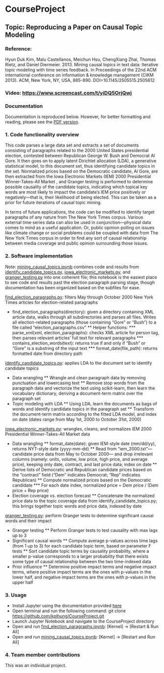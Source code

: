 # CourseProject

## Topic: Reproducing a Paper on Causal Topic Modeling

### Reference: 
Hyun Duk Kim, Malu Castellanos, Meichun Hsu, ChengXiang Zhai, Thomas Rietz, and Daniel Diermeier. 2013. Mining causal topics in text data: Iterative topic modeling with time series feedback. In Proceedings of the 22nd ACM international conference on information & knowledge management (CIKM 2013). ACM, New York, NY, USA, 885-890. DOI=10.1145/2505515.2505612

### Video: https://www.screencast.com/t/yiDQ5OrjQwj

### Documentation
Documentation is reproduced below. However, for better formatting and reading, please see the [PDF version](https://github.com/kplhung/CourseProject/blob/main/documentation.pdf).

### 1. Code functionality overview
This code parses a large data set  and extracts a set of documents consisting of paragraphs related to the 2000 United States presidential election, contested between Republican George W. Bush and Democrat Al Gore. It then goes on to apply latent Dirichlet allocation (LDA), a generative statistical model, to this document set, thus identifying candidate topics in the set. Normalized prices based on the Democratic candidate, Al Gore, are then extracted from the Iowa Electronic Markets (IEM) 2000 Presidential Winner-Takes-All Market , and Granger testing is performed to determine possible causality of the candidate topics, indicating which topical key words are most likely to impact the candidate’s IEM price positively or negatively—that is, their likelihood of being elected. This can be taken as a prior for future iterations of causal topic mining.

In terms of future applications, the code can be modified to identify target paragraphs of any nature from The New York Times corpus. Various external time series data can also be used in conjunction—physical data comes to mind as a useful application. Or, public opinion polling on issues like climate change or social problems could be coupled with data from The New York Times corpus in order to find any sort of causal relationship between media coverage and public opinion surrounding those issues.  

### 2. Software implementation
Note: [mining_causal_topics.ipynb](https://github.com/kplhung/CourseProject/blob/main/mining_causal_topics.ipynb) combines code and results from [identify_candidate_topics.py](https://github.com/kplhung/CourseProject/blob/main/identify_candidate_topics.py), [iowa_electronic_markets.py](https://github.com/kplhung/CourseProject/blob/main/iowa_electronic_markets.py), and [granger_testing.py](https://github.com/kplhung/CourseProject/blob/main/granger_testing.py) into one coherent file; this notebook is the easiest place to see code and results past the election paragraph parsing stage, though documentation has been organized based on the subfiles for ease.

[find_election_paragraphs.py](https://github.com/kplhung/CourseProject/blob/main/find_election_paragraphs.py): filters May through October 2000 New York Times articles for election-related paragraphs
*	find_election_paragraphs(directory): given a directory containing XML article data, walks through all subdirectories and parses all files. Writes all election-related paragraphs (those containing “Gore” or “Bush”) to a file called “election_paragraphs.csv”
   **	Helper functions:
    ***	parse_xml(xml, election_paragraphs): checks XML article for person tag, then parses relevant articles’ full text for relevant paragraphs
    ***	contains_election_words(text): returns true if and only if “Bush” or “Gore” is a substring of the input text
    ***	format_date(file_path): returns formatted date from directory path

[identify_candidate_topics.py](https://github.com/kplhung/CourseProject/blob/main/identify_candidate_topics.py): applies LDA to the document set to identify candidate topics
*	Data wrangling
  **	Wrangle and clean paragraph data by removing punctuation and lowercasing text
  **	Remove stop words from the paragraph data and vectorize the text using scikit-learn, then learn the vocabulary dictionary, deriving a document-term matrix over the paragraph set
*	Topic modeling with LDA
  **	Using LDA, learn the documents as bags of words and identify candidate topics in the paragraph set 
  **	Transform the document-term matrix according to the fitted LDA model, and index on date (dates range from May 1st, 2000 to October 31st, 2000)

[iowa_electronic_markets.py](https://github.com/kplhung/CourseProject/blob/main/iowa_electronic_markets.py): wrangles, cleans, and normalizes IEM 2000 Presidential Winner-Takes-All Market data
*	Data wrangling
  **	format_date(date): given IEM-style date (mm/dd/yy), returns NYT-style date (yyyy-mm-dd)
  **	Read from “iem_2000.txt”—candidate price data from May to October 2000— and drop irrelevant columns (namely: units, volume, low price, high price, and average price), keeping only date, contract, and last price data; index on date
  **	Derive lists of Democratic and Republican candidate prices based on the “contract” field (“Dem” indicates Democrat; “Rep” indicates Republican)
  **	Compute normalized prices based on the Democratic candidate
    ***	For each date index, normalized price = Dem price / (Dem price + Rep price)
*	Election coverage vs. election forecast
  **	Concatenate the normalized price data to the topic coverage data from identify_candidate_topics.py; this brings together topic words and price data, indexed by date

[granger_testing.py](https://github.com/kplhung/CourseProject/blob/main/granger_testing.py): perform Granger tests to determine significant causal words and their impact
*	Granger testing
  **	Perform Granger tests  to test causality with max lags up to 3
*	Significant causal words
  **	Compute average p-values across time lags (from 1 up to 3) for each candidate topic term, based on parameter F tests
  **	Sort candidate topic terms by causality probability, where a smaller p-value corresponds to a larger probability that there exists some type of causal relationship between the two time-indexed data 
*	Prior influence
  **	Determine positive impact terms and negative impact terms, where positive impact terms are the ones with p-values in the lower half, and negative impact terms are the ones with p-values in the upper half

### 3. Usage
-	Install Jupyter using the documentation provided [here](https://jupyter.org/install)
-	Open terminal and run the following command: git clone https://github.com/kplhung/CourseProject.git
-	Launch Jupyter Notebook and navigate to the CourseProject directory
-	Open and run [find_election_paragraphs.ipynb](https://github.com/kplhung/CourseProject/blob/main/find_election_paragraphs.ipynb): [Kernel] -> [Restart & Run All]
-	Open and run [mining_causal_topics.ipynb](https://github.com/kplhung/CourseProject/blob/main/mining_causal_topics.ipynb): [Kernel] -> [Restart and Run All]

### 4. Team member contributions
This was an individual project.

